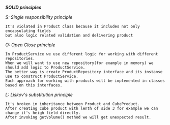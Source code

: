 ***SOLID principles***

*S: Single responsibility principle*
 
    It's violated in Product class because it includes not only encapsulating fields
    but also logic related validation and delivering product
 
*O: Open Close principle* 

    In ProductService we use different logic for working with different repositories.
    When we will want to use new repository(for example in memory) we should add logic to ProductService.
    The better way is create ProductRepository interface and its instanse use to construct ProductService.
    Each approach for working with products will be implemented in classes based on this interfaces.
    
*L: Liskov's substitution principle*

    It's broken in inheritance between Product and CubeProduct.
    After creating cube product with lenth of side 3 for example we can change it's heigh field directly.
    After invoking getVolume() method we will get unexpected result. 
    
